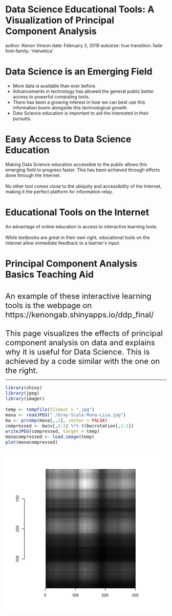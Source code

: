Data Science Educational Tools: A Visualization of Principal Component Analysis
========================================================
author: Kenon Vinson
date: February 3, 2019
autosize: true
transition: fade
font-family: 'Helvetica'

Data Science is an Emerging Field
========================================================

- More data is available than ever before.
- Advancements in technology has allowed the general public better access to powerful computing tools.
- There has been a growing interest in how we can best use this information boom alongside this technological growth.
- Data Science education is important to aid the interested in their pursuits.

Easy Access to Data Science Education
========================================================

Making Data Science education accessible to the public allows this emerging field to progress faster.
This has been achieved through efforts done through the Internet.
<br>
<br>
No other tool comes close to the ubiquity and accessibility of the Internet, making it the perfect platform for information relay.

Educational Tools on the Internet
========================================================

An advantage of online education is access to interactive learning tools.
<br>
<br>
While textbooks are great in their own right, educational tools on the internet allow immediate feedback to a learner's input.

Principal Component Analysis Basics Teaching Aid
========================================================
<br>
<font size = "5">An example of these interactive learning tools is the webpage on https://kenongab.shinyapps.io/ddp_final/
<br>
<br>
This page visualizes the effects of principal component analysis on data and explains why it is useful for Data Science. This is achieved by a code similar with the one on the right.</font>

***

<font size = "3">

```r
library(shiny)
library(jpeg)
library(imager)

temp <- tempfile(fileext = ".jpg")
mona <- readJPEG("./Gray-Scale-Mona-Lisa.jpg")
bw <- prcomp(mona[,,1], center = FALSE)
compressed <- bw$x[,1:1] %*% t(bw$rotation[,1:1])
writeJPEG(compressed, target = temp)
monacompressed <- load.image(temp)
plot(monacompressed)
```

![plot of chunk pca](ddp_final_presentation-figure/pca-1.png)
</font>

